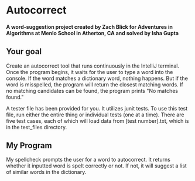 # Autocorrect
#### A word-suggestion project created by Zach Blick for Adventures in Algorithms at Menlo School in Atherton, CA and solved by Isha Gupta 
## Your goal
Create an autocorrect tool that runs continuously in the IntelliJ terminal. Once the program begins, it waits for the user to type a word into the console. If the word matches a dictionary word, nothing happens. But if the word is misspelled, the program will return the closest matching words. If no matching candidates can be found, the program prints "No matches found."

A tester file has been provided for you. It utilizes junit tests.
To use this test file, run either the entire thing or individual tests (one at a time).
There are five test cases, each of which will load data from [test number].txt, which is in the
test_files directory.

## My Program
My spellcheck prompts the user for a word to autocorrect. It returns whether it inputted word is spelt correctly or not. If not, it will suggest a list of similar words in the dictionary.
